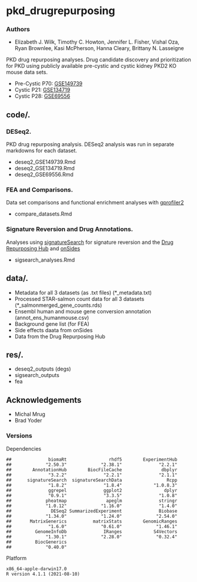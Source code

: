 # pkd_drugrepurposing
### Authors
- Elizabeth J. Wilk, Timothy C. Howton, Jennifer L. Fisher, Vishal Oza, Ryan Brownlee, Kasi McPherson, Hanna Cleary, Brittany N. Lasseigne

PKD drug repurposing analyses. Drug candidate discovery and prioritization for PKD using publicly available pre-cystic and cystic kidney PKD2 KO mouse data sets.
- Pre-Cystic P70: [GSE149739](https://www.ncbi.nlm.nih.gov/geo/query/acc.cgi?acc=GSE149739)
- Cystic P21: [GSE134719](https://www.ncbi.nlm.nih.gov/geo/query/acc.cgi?acc=GSE134719)
- Cystic P28: [GSE69556](https://www.ncbi.nlm.nih.gov/geo/query/acc.cgi?acc=GSE69556)

## code/. 
### DESeq2. 
PKD drug repurposing analysis. DESeq2 analysis was run in separate markdowns for each dataset.
- deseq2_GSE149739.Rmd
- deseq2_GSE134719.Rmd
- deseq2_GSE69556.Rmd

### FEA and Comparisons. 
Data set comparisons and functional enrichment analyses with [gprofiler2](https://academic.oup.com/nar/article/47/W1/W191/5486750)
- compare_datasets.Rmd

### Signature Reversion and Drug Annotations. 
Analyses using [signatureSearch](https://github.com/girke-lab/signatureSearch) for signature reversion and the [Drug Repurposing Hub](https://www.nature.com/articles/nm.4306) and [onSides](https://github.com/tatonetti-lab/onsides) 
- sigsearch_analyses.Rmd 

## data/. 
- Metadata for all 3 datasets (as .txt files) (*_metadata.txt)
- Processed STAR-salmon count data for all 3 datasets (*_salmonmerged_gene_counts.rds)
- Ensembl human and mouse gene conversion annotation (annot_ens_humanmouse.csv)
- Background gene list (for FEA) 
- Side effects daata from onSides  
- Data from the Drug Repurposing Hub  

## res/. 
- deseq2_outputs (degs)
- sigsearch_outputs
- fea

## Acknowledgements

 - Michal Mrug
 - Brad Yoder

### Versions  

Dependencies
```
##              biomaRt                rhdf5        ExperimentHub 
##             "2.50.3"             "2.38.1"              "2.2.1" 
##        AnnotationHub        BiocFileCache               dbplyr 
##              "3.2.2"              "2.2.1"              "2.1.1" 
##      signatureSearch  signatureSearchData                 Rcpp 
##              "1.8.2"              "1.8.4"            "1.0.8.3" 
##              ggrepel              ggplot2                dplyr 
##              "0.9.1"              "3.3.5"              "1.0.8" 
##             pheatmap               apeglm              stringr 
##             "1.0.12"             "1.16.0"              "1.4.0" 
##               DESeq2 SummarizedExperiment              Biobase 
##             "1.34.0"             "1.24.0"             "2.54.0" 
##       MatrixGenerics          matrixStats        GenomicRanges 
##              "1.6.0"             "0.61.0"             "1.46.1" 
##         GenomeInfoDb              IRanges            S4Vectors 
##             "1.30.1"             "2.28.0"             "0.32.4" 
##         BiocGenerics 
##             "0.40.0"
```

Platform
```
x86_64-apple-darwin17.0 
R version 4.1.1 (2021-08-10)
```
